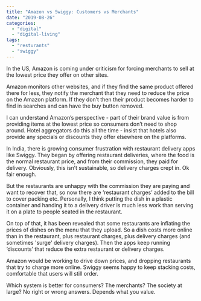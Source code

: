 ```yaml
---
title: "Amazon vs Swiggy: Customers vs Merchants"
date: "2019-08-26"
categories: 
  - "digital"
  - "digital-living"
tags: 
  - "resturants"
  - "swiggy"
---
```


In the US, Amazon is coming under criticism for forcing merchants to sell at the lowest price they offer on other sites.

Amazon monitors other websites, and if they find the same product offered there for less, they notify the merchant that they need to reduce the price on the Amazon platform. If they don’t then their product becomes harder to find in searches and can have the buy button removed.

I can understand Amazon’s perspective - part of their brand value is from providing items at the lowest price so consumers don’t need to shop around. Hotel aggregators do this all the time - insist that hotels also provide any specials or discounts they offer elsewhere on the platforms.

In India, there is growing consumer frustration with restaurant delivery apps like Swiggy. They began by offering restaurant deliveries, where the food is the normal restaurant price, and from their commission, they paid for delivery. Obviously, this isn’t sustainable, so delivery charges crept in. Ok fair enough.

But the restaurants are unhappy with the commission they are paying and want to recover that, so now there are ‘restaurant charges’ added to the bill to cover packing etc. Personally, I think putting the dish in a plastic container and handing it to a delivery driver is much less work than serving it on a plate to people seated in the restaurant.

On top of that, it has been revealed that some restaurants are inflating the prices of dishes on the menu that they upload. So a dish costs more online than in the restaurant, plus restaurant charges, plus delivery charges (and sometimes 'surge' delivery charges). Then the apps keep running ‘discounts’ that reduce the extra restaurant or delivery charges.

Amazon would be working to drive down prices, and dropping restaurants that try to charge more online. Swiggy seems happy to keep stacking costs, comfortable that users will still order.

Which system is better for consumers? The merchants? The society at large? No right or wrong answers. Depends what you value.
